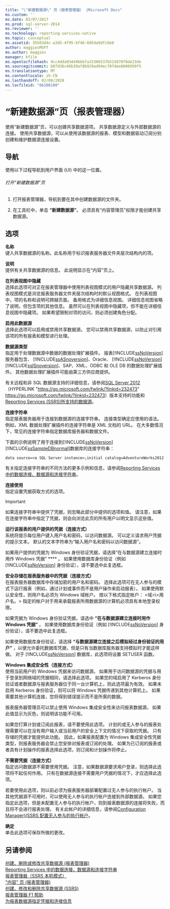 ```yaml
---
title: "\"新建数据源\" 页（报表管理器） |Microsoft Docs"
ms.custom: ''
ms.date: 03/07/2017
ms.prod: sql-server-2014
ms.reviewer: ''
ms.technology: reporting-services-native
ms.topic: conceptual
ms.assetid: 35563d4c-a3d5-4f95-bf46-605da9dfcbb8
author: maggiesMSFT
ms.author: maggies
manager: kfile
ms.openlocfilehash: 9cc4dda934496bbfa33306537b515870f0de23de
ms.sourcegitcommit: b87d36c46b39af8b929ad94ec707dee8800950f5
ms.translationtype: MT
ms.contentlocale: zh-CN
ms.lasthandoff: 02/08/2020
ms.locfileid: "66108180"
---
```

# <a name="new-data-source-page-report-manager"></a>“新建数据源”页（报表管理器）
  使用“新建数据源”页，可以创建共享数据源项。 共享数据源定义与外部数据源的连接。 使用共享数据源，可以从使用该数据源的报表、模型和数据驱动订阅分别创建和维护数据源连接设置。  
  
## <a name="navigation"></a>导航  
 使用以下过程导航到用户界面 (UI) 中的这一位置。  
  
###### <a name="to-open-the-new-data-source-page"></a>打开“新建数据源”页  
  
1.  打开报表管理器，导航到要在其中创建数据源的文件夹。  
  
2.  在工具栏中，单击 **“新建数据源”**。 必须具有“内容管理员”权限才能创建共享数据源。  
  
## <a name="options"></a>选项  
 **名称**  
 键入共享数据源的名称。此名称用于标识报表服务器文件夹层次结构内的项。  
  
 **说明**  
 提供有关共享数据源的信息。 此说明显示在“内容”页上。  
  
 **在列表视图中隐藏**  
 选择此选项可对正在报表管理器中使用列表视图模式的用户隐藏共享数据源。 列表视图模式是浏览报表服务器文件夹层次结构时的默认视图格式。 在列表视图中，项的名称和说明可跨越页面。 备用格式为详细信息视图。 详细信息视图省略了说明，但包含项的其他信息。 虽然可以在列表视图中隐藏项，但不能在详细信息视图中隐藏项。 如果希望限制对项的访问，则必须创建角色分配。  
  
 **启用此数据源**  
 选择此选项可以启用或禁用共享数据源。 您可以禁用共享数据源，以防止对引用该项的所有报表和模型进行处理。  
  
 **数据源类型**  
 指定用于处理数据源中数据的数据处理扩展插件。 报表[!INCLUDE[ssNoVersion](../includes/ssnoversion-md.md)]服务器包含、 [!INCLUDE[ssASnoversion](../includes/ssasnoversion-md.md)]、Oracle、 [!INCLUDE[ssNoVersion](../includes/ssnoversion-md.md)] [!INCLUDE[ssISnoversion](../includes/ssisnoversion-md.md)]、SAP、XML、ODBC 和 OLE DB 的数据处理扩展插件。 其他数据处理扩展插件可能由第三方供应商提供。  
  
 有关远程和非 SQL 数据源支持的详细信息，请参阅[SQL Server 2012](https://go.microsoft.com/fwlink/?linkid=232473) （HYPERLINK "<https://go.microsoft.com/fwlink/?linkid=232473>" <https://go.microsoft.com/fwlink/?linkid=232473>）版本支持的功能和[Reporting Services &#40;SSRS&#41;所支持的数据源](create-deploy-and-manage-mobile-and-paginated-reports.md)。  
  
 **连接字符串**  
 指定报表服务器用于连接到数据源的连接字符串。 连接类型确定应使用的语法。 例如，XML 数据处理扩展插件的连接字符串是 XML 文档的 URL。 在大多数情况下，常见的连接字符串指定数据库服务器和数据文件。  
  
 下面的示例说明了用于连接到[!INCLUDE[ssNoVersion](../includes/ssnoversion-md.md)] [!INCLUDE[ssSampleDBnormal](../includes/sssampledbnormal-md.md)]数据库的连接字符串：  
  
```  
data source=<a SQL Server instance>;initial catalog=AdventureWorks2012  
```  
  
 有关指定连接字符串的不同方法的更多示例和信息，请参阅[Reporting Services 中的数据连接、数据源和连接字符串](../../2014/reporting-services/data-connections-data-sources-and-connection-strings-in-reporting-services.md)。  
  
 **连接使用**  
 指定设置凭据获取方式的选项。  
  
> [!IMPORTANT]  
>  如果连接字符串中提供了凭据，则忽略此部分中提供的选项和值。 请注意，如果在连接字符串中指定了凭据，则会向浏览此页的所有用户以明文显示这些值。  
  
 **运行该报表的用户提供的凭据（连接方式）**  
 系统将提示每位用户键入用户名和密码，以访问数据源。 可以定义请求用户凭据的提示文本。 默认的文本字符串为“输入用户名和密码以访问数据源”。  
  
 如果用户提供的凭据为 Windows 身份验证凭据，请选择“在与数据源建立连接时用作 Windows 凭据” **** 。 如果使用数据库身份验证（例如 [!INCLUDE[ssNoVersion](../includes/ssnoversion-md.md)] 身份验证），请不要选中此复选框。  
  
 **安全存储在报表服务器中的凭据（连接方式）**  
 在报表服务器数据库中存储加密的用户名和密码。 选择此选项可在无人参与的模式下运行报表（例如，通过计划或事件而不是用户操作来启动报表）。 如果使用默认安全性，则用户名必须为 Windows 域帐户。 按以下格式指定帐户： \<域>\\<用户名。\> 指定的帐户对于用来承载报表所用数据源的计算机必须具有本地登录权限。  
  
 如果凭据为 Windows 身份验证凭据，请选中 **“在与数据源建立连接时用作 Windows 凭据”** 。 如果使用数据库身份验证（例如 [!INCLUDE[ssNoVersion](../includes/ssnoversion-md.md)] 身份验证），请不要选中此复选框。  
  
 如果使用数据库身份验证，请选择 **“与数据源建立连接之后模拟经过身份验证的用户”** ，以便允许委托数据库凭据，但是只有当数据库服务器支持模拟时才能这样做。 对于 [!INCLUDE[ssNoVersion](../includes/ssnoversion-md.md)] 数据库，此选项将设置 SETUSER 函数。  
  
 **Windows 集成安全性（连接方式）**  
 使用当前用户的 Windows 凭据来访问数据源。 如果用于访问数据源的凭据与用于登录到网络域的凭据相同，请选择此选项。 如果您的域启用了 Kerberos 身份验证或者数据源与报表服务器位于同一台计算机上，则此选项最为有效。 如果未启用 Kerberos 身份验证，则可以将 Windows 凭据传递到其他计算机上。 如果需要其他计算机连接，您将得到错误提示而不是所需的数据。  
  
 报表服务器管理员可以禁止使用 Windows 集成安全性来访问报表数据源。 如果此值显示为灰色，则说明该功能不可用。  
  
 如果您打算计划或订阅此报表，请不要使用此选项。 计划的或无人参与的报表处理需要可以在没有用户输入或当前用户的安全上下文的情况下获取的凭据。 只有存储的凭据才能提供此功能。 因此，如果报表配置为 Windows 集成安全性凭据类型，则报表服务器会禁止您安排对报表或订阅的处理。 如果为已订阅的报表或者具有计划操作的报表选择此选项，则订阅和计划操作将停止。  
  
 **不需要凭据（连接方式）**  
 指定访问数据源不需要使用凭据。 注意，如果数据源要求用户登录，则选择此选项将不起任何作用。 只有在数据源连接不需要用户凭据的情况下，才应选择此选项。  
  
 若要使用此选项，则以前必须为报表服务器部署配置过无人参与的执行帐户。 当其他凭据源不可用时，可以使用无人参与的执行帐户连接到外部数据源。 如果您指定此选项，但是未配置无人参与的执行帐户，则到报表数据源的连接将失败，而且将不会进行报表处理。 有关此帐户的详细信息，请参阅[Configuration Manager&#41;&#40;SSRS 配置无人参与的执行帐户](install-windows/configure-the-unattended-execution-account-ssrs-configuration-manager.md)。  
  
 **确定**  
 单击此选项可保存所做的更改。  
  
## <a name="see-also"></a>另请参阅  
 [创建、删除或修改共享数据源 &#40;报表管理器&#41;](../../2014/reporting-services/create-delete-or-modify-a-shared-data-source-report-manager.md)   
 [Reporting Services 中的数据连接、数据源和连接字符串](../../2014/reporting-services/data-connections-data-sources-and-connection-strings-in-reporting-services.md)   
 [报表管理器（SSRS 本机模式）](../../2014/reporting-services/report-manager-ssrs-native-mode.md)   
 ["内容" 页 &#40;报表管理器&#41;](../../2014/reporting-services/contents-page-report-manager.md)   
 [创建、修改和删除共享数据源 &#40;SSRS&#41;](report-data/create-modify-and-delete-shared-data-sources-ssrs.md)   
 [报表管理器 F1 帮助](../../2014/reporting-services/report-manager-f1-help.md)   
 [为报表数据源指定凭据和连接信息](report-data/specify-credential-and-connection-information-for-report-data-sources.md)  
  
  
